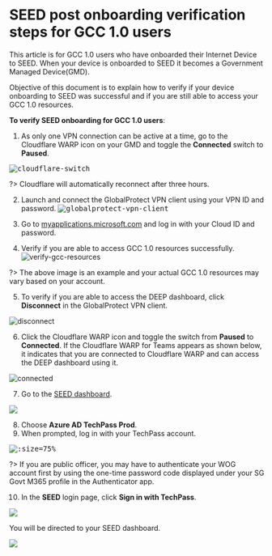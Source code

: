 # SEED post onboarding verification steps for GCC 1.0 users

This article is for GCC 1.0 users who have onboarded their Internet Device to SEED. When your device is onboarded to SEED it becomes a Government Managed Device(GMD).

Objective of this document is to explain how to verify if your device onboarding to SEED was successful and if you are still able to access your GCC 1.0 resources.

**To verify SEED onboarding for GCC 1.0 users**:

1.	As only one VPN connection can be active at a time, go to the Cloudflare WARP icon on your GMD and toggle the **Connected** switch to **Paused**.

<kbd>![cloudflare-switch](../images/gcc-1-users/pause-connection.png ':size=75%')</kbd>

?> Cloudflare will automatically reconnect after three hours.

2. Launch and connect the GlobalProtect VPN client using your VPN ID and password.
<kbd>![globalprotect-vpn-client](../images/gcc-1-users/connect-to-globalprotect-vpn.png ':size=50%')</kbd>

3. Go to [myapplications.microsoft.com](https://myapplications.microsoft.com/) and log in with your Cloud ID and password.

4. Verify if you are able to access GCC 1.0 resources successfully.
![verify-gcc-resources](../images/gcc-1-users/gcc-1-resources.png)

?> The above image is an example and your actual GCC 1.0 resources may vary based on your account.

5. To verify if you are able to access the DEEP dashboard, click **Disconnect** in the GlobalProtect VPN client.

![disconnect](../images/gcc-1-users/disconnect.png ':size=75%')

6. Click the Cloudflare WARP icon and toggle the switch from **Paused** to **Connected**. If the Cloudflare WARP for Teams appears as shown below, it indicates that you are connected to Cloudflare WARP and can access the DEEP dashboard using it.

![connected](../images/gcc-1-users/connected.png ':size=75%')

7. Go to the [SEED dashboard](https://dashboard.seed.tech.gov.sg/login).

<kbd>![](../images/gcc-1-users/cloudflare-azure.png)</kbd>

8. Choose **Azure AD TechPass Prod**.
9. When prompted, log in with your TechPass account.

<kbd>![](../images/gcc-1-users/techpass-login.png ':size=75%')</kbd>

?> If you are public officer, you may have to authenticate your WOG account first by using the one-time password code displayed under your SG Govt M365 profile in the Authenticator app.

10. In the **SEED** login page, click **Sign in with TechPass**.

<kbd>![](../images/gcc-1-users/deep-login-with-techpass.png)</kbd>

You will be directed to your SEED dashboard.

![](../images/gcc-1-users/deep-dashboard.png)
